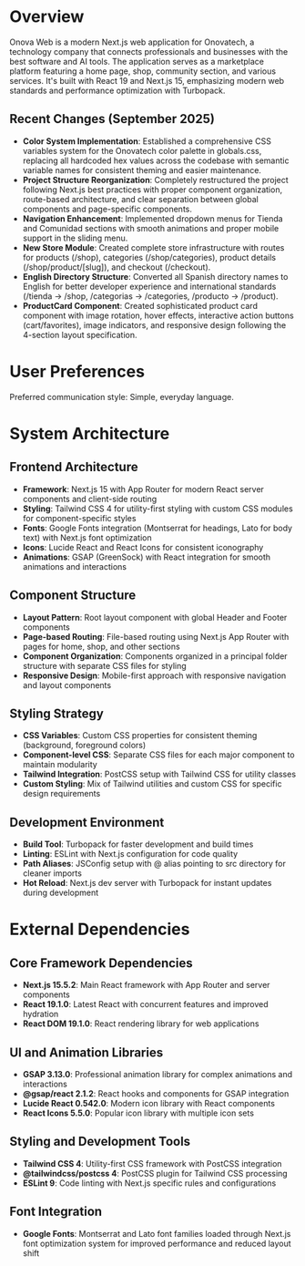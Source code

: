 # Overview

Onova Web is a modern Next.js web application for Onovatech, a technology company that connects professionals and businesses with the best software and AI tools. The application serves as a marketplace platform featuring a home page, shop, community section, and various services. It's built with React 19 and Next.js 15, emphasizing modern web standards and performance optimization with Turbopack.

## Recent Changes (September 2025)
- **Color System Implementation**: Established a comprehensive CSS variables system for the Onovatech color palette in globals.css, replacing all hardcoded hex values across the codebase with semantic variable names for consistent theming and easier maintenance.
- **Project Structure Reorganization**: Completely restructured the project following Next.js best practices with proper component organization, route-based architecture, and clear separation between global components and page-specific components.
- **Navigation Enhancement**: Implemented dropdown menus for Tienda and Comunidad sections with smooth animations and proper mobile support in the sliding menu.
- **New Store Module**: Created complete store infrastructure with routes for products (/shop), categories (/shop/categories), product details (/shop/product/[slug]), and checkout (/checkout).
- **English Directory Structure**: Converted all Spanish directory names to English for better developer experience and international standards (/tienda → /shop, /categorias → /categories, /producto → /product).
- **ProductCard Component**: Created sophisticated product card component with image rotation, hover effects, interactive action buttons (cart/favorites), image indicators, and responsive design following the 4-section layout specification.

# User Preferences

Preferred communication style: Simple, everyday language.

# System Architecture

## Frontend Architecture
- **Framework**: Next.js 15 with App Router for modern React server components and client-side routing
- **Styling**: Tailwind CSS 4 for utility-first styling with custom CSS modules for component-specific styles
- **Fonts**: Google Fonts integration (Montserrat for headings, Lato for body text) with Next.js font optimization
- **Icons**: Lucide React and React Icons for consistent iconography
- **Animations**: GSAP (GreenSock) with React integration for smooth animations and interactions

## Component Structure
- **Layout Pattern**: Root layout component with global Header and Footer components
- **Page-based Routing**: File-based routing using Next.js App Router with pages for home, shop, and other sections
- **Component Organization**: Components organized in a principal folder structure with separate CSS files for styling
- **Responsive Design**: Mobile-first approach with responsive navigation and layout components

## Styling Strategy
- **CSS Variables**: Custom CSS properties for consistent theming (background, foreground colors)
- **Component-level CSS**: Separate CSS files for each major component to maintain modularity
- **Tailwind Integration**: PostCSS setup with Tailwind CSS for utility classes
- **Custom Styling**: Mix of Tailwind utilities and custom CSS for specific design requirements

## Development Environment
- **Build Tool**: Turbopack for faster development and build times
- **Linting**: ESLint with Next.js configuration for code quality
- **Path Aliases**: JSConfig setup with @ alias pointing to src directory for cleaner imports
- **Hot Reload**: Next.js dev server with Turbopack for instant updates during development

# External Dependencies

## Core Framework Dependencies
- **Next.js 15.5.2**: Main React framework with App Router and server components
- **React 19.1.0**: Latest React with concurrent features and improved hydration
- **React DOM 19.1.0**: React rendering library for web applications

## UI and Animation Libraries
- **GSAP 3.13.0**: Professional animation library for complex animations and interactions
- **@gsap/react 2.1.2**: React hooks and components for GSAP integration
- **Lucide React 0.542.0**: Modern icon library with React components
- **React Icons 5.5.0**: Popular icon library with multiple icon sets

## Styling and Development Tools
- **Tailwind CSS 4**: Utility-first CSS framework with PostCSS integration
- **@tailwindcss/postcss 4**: PostCSS plugin for Tailwind CSS processing
- **ESLint 9**: Code linting with Next.js specific rules and configurations

## Font Integration
- **Google Fonts**: Montserrat and Lato font families loaded through Next.js font optimization system for improved performance and reduced layout shift